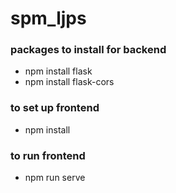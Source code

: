 # spm_ljps
 
### packages to install for backend
- npm install flask
- npm install flask-cors

### to set up frontend
- npm install

### to run frontend
- npm run serve
